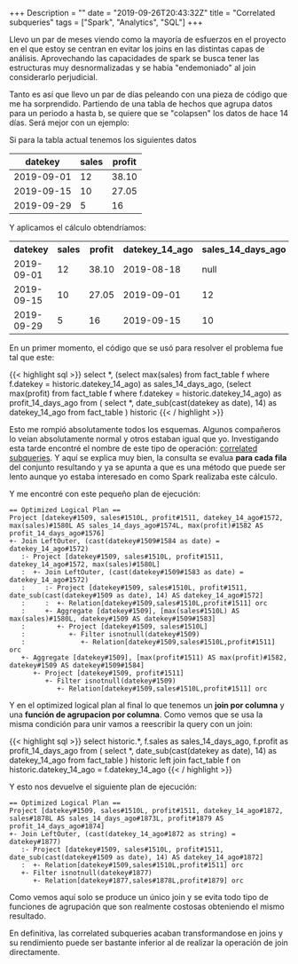 +++
Description = ""
date = "2019-09-26T20:43:32Z"
title = "Correlated subqueries"
tags = ["Spark", "Analytics", "SQL"]
+++

Llevo un par de meses viendo como la mayoría de esfuerzos en el proyecto en el que estoy se centran en evitar los joins en las distintas capas de análisis. Aprovechando las capacidades de spark se busca tener las estructuras muy desnormalizadas y se había "endemoniado" al join considerarlo perjudicial.

Tanto es así que llevo un par de días peleando con una pieza de código que me ha sorprendido. Partiendo de una tabla de hechos que agrupa datos para un periodo a hasta b, se quiere que se "colapsen" los datos de hace 14 días. Será mejor con un ejemplo:

Si para la tabla actual tenemos los siguientes datos

| datekey     | sales  | profit |
| ----------- | ------ | ------ |
| 2019-09-01  | 12     | 38.10  |
| 2019-09-15  | 10     | 27.05  |
| 2019-09-29  | 5      | 16     |

Y aplicamos el cálculo obtendríamos:

<div class="table-responsive">
<table>
    <th>datekey</th><th> sales</th><th> profit</th><th>datekey_14_ago</th><th>sales_14_days_ago</th><th>profit_14_days_ago</th>
    <tr><td>2019-09-01</td><td>12</td><td>38.10</td><td>2019-08-18</td><td>null</td><td> null  </td></tr>
    <tr><td>2019-09-15</td><td>10</td><td>27.05</td><td>2019-09-01</td><td>12  </td><td> 38.10 </td></tr>
    <tr><td>2019-09-29</td><td>5 </td><td>16   </td><td>2019-09-15</td><td>10  </td><td> 27.05 </td></tr>
</table>
</div>

En un primer momento, el código que se usó para resolver el problema fue tal que este:


{{< highlight sql >}}
select *,
(select max(sales) from fact_table f where f.datekey = historic.datekey_14_ago) as sales_14_days_ago,
(select max(profit) from fact_table f where f.datekey = historic.datekey_14_ago) as profit_14_days_ago
from (
    select *,
    date_sub(cast(datekey  as date), 14) as datekey_14_ago
    from fact_table
) historic
{{< / highlight >}}

Esto me rompió absolutamente todos los esquemas. Algunos compañeros lo veían absolutamente normal y otros estaban igual que yo.
Investigando esta tarde encontré el nombre de este tipo de operación: [correlated subqueries](https://en.wikipedia.org/wiki/Correlated_subquery). 
Y aquí se explica muy bien, la consulta se evalua **para cada fila** del conjunto resultando y ya se apunta 
a que es una método que puede ser lento aunque yo estaba interesado en como Spark realizaba este cálculo.

Y me encontré con este pequeño plan de ejecución:
```
== Optimized Logical Plan ==
Project [datekey#1509, sales#1510L, profit#1511, datekey_14_ago#1572, max(sales)#1580L AS sales_14_days_ago#1574L, max(profit)#1582 AS profit_14_days_ago#1576]
+- Join LeftOuter, (cast(datekey#1509#1584 as date) = datekey_14_ago#1572)
   :- Project [datekey#1509, sales#1510L, profit#1511, datekey_14_ago#1572, max(sales)#1580L]
   :  +- Join LeftOuter, (cast(datekey#1509#1583 as date) = datekey_14_ago#1572)
   :     :- Project [datekey#1509, sales#1510L, profit#1511, date_sub(cast(datekey#1509 as date), 14) AS datekey_14_ago#1572]
   :     :  +- Relation[datekey#1509,sales#1510L,profit#1511] orc
   :     +- Aggregate [datekey#1509], [max(sales#1510L) AS max(sales)#1580L, datekey#1509 AS datekey#1509#1583]
   :        +- Project [datekey#1509, sales#1510L]
   :           +- Filter isnotnull(datekey#1509)
   :              +- Relation[datekey#1509,sales#1510L,profit#1511] orc
   +- Aggregate [datekey#1509], [max(profit#1511) AS max(profit)#1582, datekey#1509 AS datekey#1509#1584]
      +- Project [datekey#1509, profit#1511]
         +- Filter isnotnull(datekey#1509)
            +- Relation[datekey#1509,sales#1510L,profit#1511] orc
```

Y en el optimized logical plan al final lo que tenemos un **join por columna** y una **función de agrupacion por columna**. Como vemos que se usa la misma condición para unir vamos a reescribir la query con un join:

{{< highlight sql >}}
select historic.*,
f.sales as sales_14_days_ago,
f.profit as profit_14_days_ago
from (
    select *,
    date_sub(cast(datekey  as date), 14) as datekey_14_ago
    from fact_table
) historic
left join fact_table f
on historic.datekey_14_ago = f.datekey_14_ago
{{< / highlight >}}

Y esto nos devuelve el siguiente plan de ejecución:

```
== Optimized Logical Plan ==
Project [datekey#1509, sales#1510L, profit#1511, datekey_14_ago#1872, sales#1878L AS sales_14_days_ago#1873L, profit#1879 AS profit_14_days_ago#1874]
+- Join LeftOuter, (cast(datekey_14_ago#1872 as string) = datekey#1877)
   :- Project [datekey#1509, sales#1510L, profit#1511, date_sub(cast(datekey#1509 as date), 14) AS datekey_14_ago#1872]
   :  +- Relation[datekey#1509,sales#1510L,profit#1511] orc
   +- Filter isnotnull(datekey#1877)
      +- Relation[datekey#1877,sales#1878L,profit#1879] orc
```

Como vemos aquí solo se produce un único join y se evita todo tipo de funciones de agrupación que son realmente costosas obteniendo el mismo resultado.

En definitiva, las correlated subqueries acaban transformandose en joins y su rendimiento puede ser bastante inferior al de realizar la operación de join directamente.